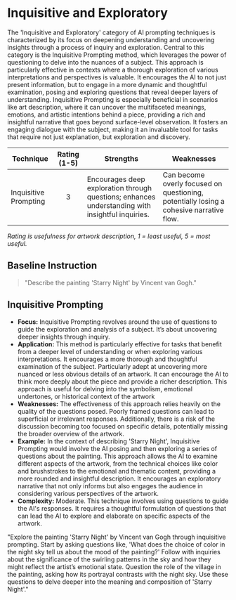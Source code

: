 # Inquisitive and Exploratory
The 'Inquisitive and Exploratory' category of AI prompting techniques is characterized by its focus on deepening understanding and uncovering insights through a process of inquiry and exploration. Central to this category is the Inquisitive Prompting method, which leverages the power of questioning to delve into the nuances of a subject. This approach is particularly effective in contexts where a thorough exploration of various interpretations and perspectives is valuable. It encourages the AI to not just present information, but to engage in a more dynamic and thoughtful examination, posing and exploring questions that reveal deeper layers of understanding. Inquisitive Prompting is especially beneficial in scenarios like art description, where it can uncover the multifaceted meanings, emotions, and artistic intentions behind a piece, providing a rich and insightful narrative that goes beyond surface-level observation. It fosters an engaging dialogue with the subject, making it an invaluable tool for tasks that require not just explanation, but exploration and discovery.

| Technique                         | Rating (1-5) | Strengths | Weaknesses |
|-----------------------------------|:------------:|-----------|------------|
| Inquisitive Prompting | 3            | Encourages deep exploration through questions; enhances understanding with insightful inquiries. | Can become overly focused on questioning, potentially losing a cohesive narrative flow. |

_Rating is usefulness for artwork description, 1 = least useful, 5 = most useful._

## Baseline Instruction
> "Describe the painting 'Starry Night' by Vincent van Gogh."

## Inquisitive Prompting

- **Focus:** Inquisitive Prompting revolves around the use of questions to guide the exploration and analysis of a subject. It’s about uncovering deeper insights through inquiry.
- **Application:** This method is particularly effective for tasks that benefit from a deeper level of understanding or when exploring various interpretations. It encourages a more thorough and thoughtful examination of the subject. Particularly adept at uncovering more nuanced or less obvious details of an artwork. It can encourage the AI to think more deeply about the piece and provide a richer description. This approach is useful for delving into the symbolism, emotional undertones, or historical context of the artwork
- **Weaknesses:** The effectiveness of this approach relies heavily on the quality of the questions posed. Poorly framed questions can lead to superficial or irrelevant responses. Additionally, there is a risk of the discussion becoming too focused on specific details, potentially missing the broader overview of the artwork.
- **Example:** In the context of describing 'Starry Night', Inquisitive Prompting would involve the AI posing and then exploring a series of questions about the painting. This approach allows the AI to examine different aspects of the artwork, from the technical choices like color and brushstrokes to the emotional and thematic content, providing a more rounded and insightful description. It encourages an exploratory narrative that not only informs but also engages the audience in considering various perspectives of the artwork.
- **Complexity:** Moderate. This technique involves using questions to guide the AI's responses. It requires a thoughtful formulation of questions that can lead the AI to explore and elaborate on specific aspects of the artwork.

"Explore the painting 'Starry Night' by Vincent van Gogh through inquisitive prompting. Start by asking questions like, 'What does the choice of color in the night sky tell us about the mood of the painting?' Follow with inquiries about the significance of the swirling patterns in the sky and how they might reflect the artist’s emotional state. Question the role of the village in the painting, asking how its portrayal contrasts with the night sky. Use these questions to delve deeper into the meaning and composition of 'Starry Night'."
